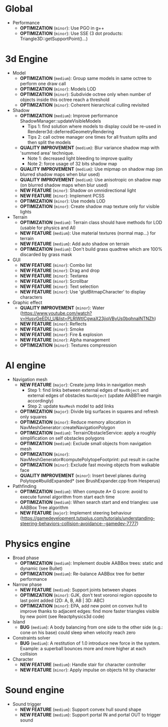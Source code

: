 # Global
- Performance
	- **OPTIMIZATION** (`minor`): Use PGO in g++
	- **OPTIMIZATION** (`minor`): Use SSE (3 dot products: Triangle3D<T>::getSupportPoint()...)

# 3d Engine
- Model
    - **OPTIMIZATION** (`medium`): Group same models in same octree to perform one draw call
	- **OPTIMIZATION** (`minor`): Models LOD
	- **OPTIMIZATION** (`minor`): Subdivide octree only when number of objects inside this octree reach a threshold
	- **OPTIMIZATION** (`minor`): Coherent hierarchical culling revisited
- Shadow
    - **OPTIMIZATION** (`medium`): Improve performance ShadowManager::updateVisibleModels
        - Tips 1: find solution where models to display could be re-used in Renderer3d::deferredGeometryRendering
        - Tips 2: call octree manager one times for all frustum splits and then split the models
	- **QUALITY IMPROVEMENT** (`medium`): Blur variance shadow map with 'summed area' technique.
        - Note 1: decreased light bleeding to improve quality
        - Note 2: force usage of 32 bits shadow map
	- **QUALITY IMPROVEMENT** (`medium`): Use mipmap on shadow map (on blurred shadow maps when blur used)
	- **QUALITY IMPROVEMENT** (`medium`): Use anisotropic on shadow map (on blurred shadow maps when blur used)
	- **NEW FEATURE** (`minor`): Shadow on omnidirectional light
	- **NEW FEATURE** (`minor`): Implement PCSS
	- **OPTIMIZATION** (`minor`): Use models LOD
	- **OPTIMIZATION** (`minor`): Create shadow map texture only for visible lights
- Terrain
    - **OPTIMIZATION** (`medium`): Terrain class should have methods for LOD (usable for physics and AI)
    - **NEW FEATURE** (`medium`): Use material textures (normal map...) for terrain
    - **NEW FEATURE** (`medium`): Add auto shadow on terrain
    - **OPTIMIZATION** (`medium`): Don't build grass quadtree which are 100% discarded by grass mask
- GUI
	- **NEW FEATURE** (`minor`): Combo list
	- **NEW FEATURE** (`minor`): Drag and drop
	- **NEW FEATURE** (`minor`): Textarea
	- **NEW FEATURE** (`minor`): Scrollbar
	- **NEW FEATURE** (`minor`): Text selection
	- **NEW FEATURE** (`minor`): Use 'glutBitmapCharacter' to display characters
- Graphic effect
	- **QUALITY IMPROVEMENT** (`minor`): Water (<https://www.youtube.com/watch?v=HusvGeEDU_U&list=PLRIWtICgwaX23jiqVByUs0bqhnalNTNZh>)
	- **NEW FEATURE** (`minor`): Reflects
	- **NEW FEATURE** (`minor`): Smoke
	- **NEW FEATURE** (`minor`): Fire & explosion
	- **NEW FEATURE** (`minor`): Alpha management
	- **OPTIMIZATION** (`minor`): Textures compression

# AI engine
- Navigation mesh
	- **NEW FEATURE** (`major`): Create jump links in navigation mesh
	    - Step 1: find links between external edges of `NavObject` and external edges of obstacles `NavObject` (update AABBTree margin accordingly)
	    - Step 2: update `NavMesh` model to add links
	- **OPTIMIZATION** (`major`): Divide big surfaces in squares and refresh only squares
	- **OPTIMIZATION** (`minor`): Reduce memory allocation in NavMeshGenerator::createNavigationPolygon
	- **OPTIMIZATION** (`medium`): TerrainObstacleService: apply a roughly simplification on self obstacles polygons
	- **OPTIMIZATION** (`medium`): Exclude small objects from navigation mesh
	- **OPTIMIZATION** (`minor`): NavMeshGenerator#computePolytopeFootprint: put result in cache
	- **OPTIMIZATION** (`minor`): Exclude fast moving objects from walkable face
	- **QUALITY IMPROVEMENT** (`minor`): Insert bevel planes during Polytope#buildExpanded* (see BrushExpander.cpp from Hesperus)
- Pathfinding
	- **OPTIMIZATION** (`medium`): When compute A* G score: avoid to execute funnel algorithm from start each time
	- **OPTIMIZATION** (`medium`): When search start and end triangles: use AABBox Tree algorithm
	- **NEW FEATURE** (`major`): Implement steering behaviour (<https://gamedevelopment.tutsplus.com/tutorials/understanding-steering-behaviors-collision-avoidance--gamedev-7777>)

# Physics engine
- Broad phase
	- **OPTIMIZATION** (`medium`): Implement double AABBox trees: static and dynamic (see Bullet)
	- **OPTIMIZATION** (`medium`): Re-balance AABBox tree for better performance
- Narrow phase
	- **NEW FEATURE** (`medium`): Support joints between shapes
	- **OPTIMIZATION** (`minor`): GJK, don't test voronoi region opposite to last point added (2D: A, B, AB | 3D: ABC)
	- **OPTIMIZATION** (`minor`): EPA, add new point on convex hull to improve thanks to adjacent edges: find more faster triangles visible by new point (see Reactphysics3d code)
- Island
    - **BUG** (`medium`): A body balancing from one side to the other side (e.g.: cone on his base) could sleep when velocity reach zero
- Constraints solver
    - **BUG** (`medium`): A restitution of 1.0 introduce new force in the system. Example: a superball bounces more and more higher at each collision
- Character
	- **NEW FEATURE** (`medium`): Handle stair for character controller
	- **NEW FEATURE** (`minor`): Apply impulse on objects hit by character
	
# Sound engine
- Sound trigger
	- **NEW FEATURE** (`medium`): Support convex hull sound shape
	- **NEW FEATURE** (`medium`): Support portal IN and portal OUT to trigger sound